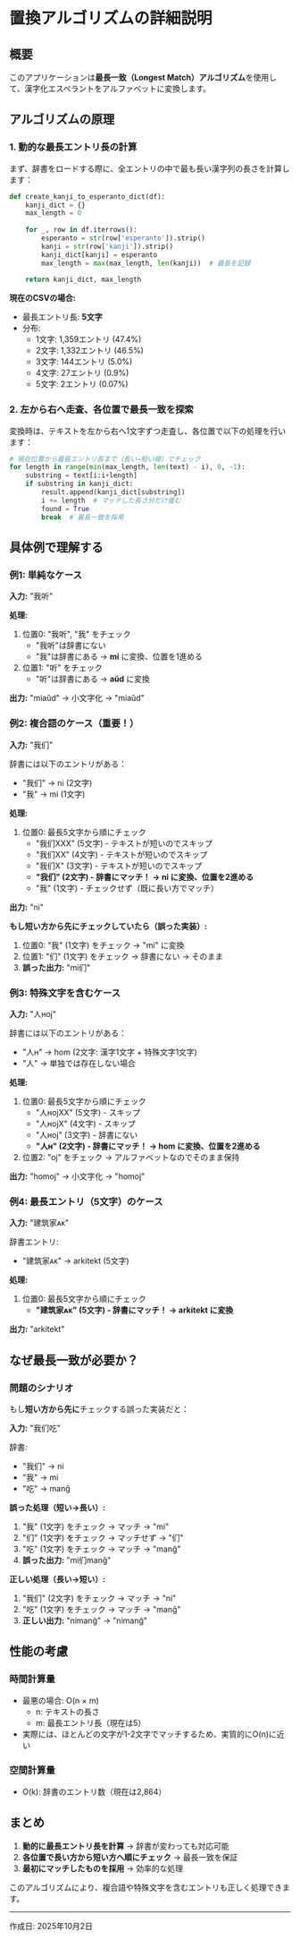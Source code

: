 # 置換アルゴリズムの詳細説明

## 概要
このアプリケーションは**最長一致（Longest Match）アルゴリズム**を使用して、漢字化エスペラントをアルファベットに変換します。

## アルゴリズムの原理

### 1. 動的な最長エントリ長の計算
まず、辞書をロードする際に、全エントリの中で最も長い漢字列の長さを計算します：

```python
def create_kanji_to_esperanto_dict(df):
    kanji_dict = {}
    max_length = 0
    
    for _, row in df.iterrows():
        esperanto = str(row['esperanto']).strip()
        kanji = str(row['kanji']).strip()
        kanji_dict[kanji] = esperanto
        max_length = max(max_length, len(kanji))  # 最長を記録
    
    return kanji_dict, max_length
```

**現在のCSVの場合:**
- 最長エントリ長: **5文字**
- 分布:
  - 1文字: 1,359エントリ (47.4%)
  - 2文字: 1,332エントリ (46.5%)
  - 3文字: 144エントリ (5.0%)
  - 4文字: 27エントリ (0.9%)
  - 5文字: 2エントリ (0.07%)

### 2. 左から右へ走査、各位置で最長一致を探索

変換時は、テキストを左から右へ1文字ずつ走査し、各位置で以下の処理を行います：

```python
# 現在位置から最長エントリ長まで（長い→短い順）でチェック
for length in range(min(max_length, len(text) - i), 0, -1):
    substring = text[i:i+length]
    if substring in kanji_dict:
        result.append(kanji_dict[substring])
        i += length  # マッチした長さ分だけ進む
        found = True
        break  # 最長一致を採用
```

## 具体例で理解する

### 例1: 単純なケース
**入力:** "我听"

**処理:**
1. 位置0: "我听", "我" をチェック
   - "我听"は辞書にない
   - "我"は辞書にある → **mi** に変換、位置を1進める
2. 位置1: "听" をチェック
   - "听"は辞書にある → **aŭd** に変換

**出力:** "miaŭd" → 小文字化 → "miaŭd"

### 例2: 複合語のケース（重要！）
**入力:** "我们"

辞書には以下のエントリがある：
- "我们" → ni (2文字)
- "我" → mi (1文字)

**処理:**
1. 位置0: 最長5文字から順にチェック
   - "我们XXX" (5文字) - テキストが短いのでスキップ
   - "我们XX" (4文字) - テキストが短いのでスキップ
   - "我们X" (3文字) - テキストが短いのでスキップ
   - **"我们" (2文字) - 辞書にマッチ！ → ni に変換、位置を2進める**
   - "我" (1文字) - チェックせず（既に長い方でマッチ）

**出力:** "ni"

**もし短い方から先にチェックしていたら（誤った実装）:**
1. 位置0: "我" (1文字) をチェック → "mi" に変換
2. 位置1: "们" (1文字) をチェック → 辞書にない → そのまま
3. **誤った出力:** "mi们"

### 例3: 特殊文字を含むケース
**入力:** "人ʜoj"

辞書には以下のエントリがある：
- "人ʜ" → hom (2文字: 漢字1文字 + 特殊文字1文字)
- "人" → 単独では存在しない場合

**処理:**
1. 位置0: 最長5文字から順にチェック
   - "人ʜojXX" (5文字) - スキップ
   - "人ʜojX" (4文字) - スキップ
   - "人ʜoj" (3文字) - 辞書にない
   - **"人ʜ" (2文字) - 辞書にマッチ！ → hom に変換、位置を2進める**
2. 位置2: "oj" をチェック → アルファベットなのでそのまま保持

**出力:** "homoj" → 小文字化 → "homoj"

### 例4: 最長エントリ（5文字）のケース
**入力:** "建筑家ᴀᴋ"

辞書エントリ:
- "建筑家ᴀᴋ" → arkitekt (5文字)

**処理:**
1. 位置0: 最長5文字から順にチェック
   - **"建筑家ᴀᴋ" (5文字) - 辞書にマッチ！ → arkitekt に変換**

**出力:** "arkitekt"

## なぜ最長一致が必要か？

### 問題のシナリオ
もし**短い方から先に**チェックする誤った実装だと：

**入力:** "我们吃"

辞書:
- "我们" → ni
- "我" → mi
- "吃" → manĝ

**誤った処理（短い→長い）:**
1. "我" (1文字) をチェック → マッチ → "mi"
2. "们" (1文字) をチェック → マッチせず → "们"
3. "吃" (1文字) をチェック → マッチ → "manĝ"
4. **誤った出力:** "mi们manĝ"

**正しい処理（長い→短い）:**
1. "我们" (2文字) をチェック → マッチ → "ni"
2. "吃" (1文字) をチェック → マッチ → "manĝ"
3. **正しい出力:** "nimanĝ" → "nimanĝ"

## 性能の考慮

### 時間計算量
- 最悪の場合: O(n × m)
  - n: テキストの長さ
  - m: 最長エントリ長（現在は5）
- 実際には、ほとんどの文字が1-2文字でマッチするため、実質的にO(n)に近い

### 空間計算量
- O(k): 辞書のエントリ数（現在は2,864）

## まとめ

1. **動的に最長エントリ長を計算** → 辞書が変わっても対応可能
2. **各位置で長い方から短い方へ順にチェック** → 最長一致を保証
3. **最初にマッチしたものを採用** → 効率的な処理

このアルゴリズムにより、複合語や特殊文字を含むエントリも正しく処理できます。

---
作成日: 2025年10月2日
